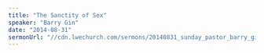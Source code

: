 ```yaml
---
title: "The Sanctity of Sex"
speaker: "Barry Gin"
date: "2014-08-31"
sermonUrl: "//cdn.lwechurch.com/sermons/20140831_sunday_pastor_barry_gin_the_sanctity_of_sex.mp3"
---
```

